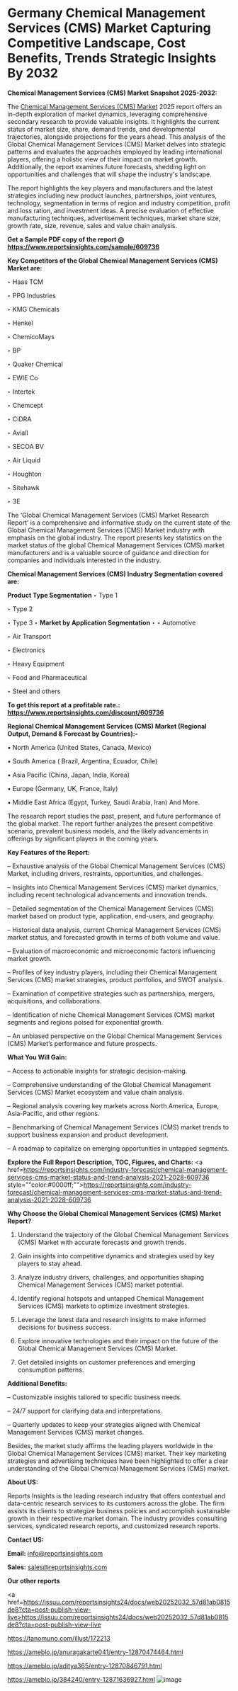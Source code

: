 # Germany Chemical Management Services (CMS) Market Capturing Competitive Landscape, Cost Benefits, Trends Strategic Insights By 2032

<strong>Chemical Management Services (CMS) Market Snapshot 2025-2032:</strong>

The <a href=https://www.reportsinsights.com/sample/609736>Chemical Management Services (CMS) Market</a> 2025 report offers an in-depth exploration of market dynamics, leveraging comprehensive secondary research to provide valuable insights. It highlights the current status of market size, share, demand trends, and developmental trajectories, alongside projections for the years ahead. This analysis of the Global Chemical Management Services (CMS) Market delves into strategic patterns and evaluates the approaches employed by leading international players, offering a holistic view of their impact on market growth. Additionally, the report examines future forecasts, shedding light on opportunities and challenges that will shape the industry's landscape.

The report highlights the key players and manufacturers and the latest strategies including new product launches, partnerships, joint ventures, technology, segmentation in terms of region and industry competition, profit and loss ration, and investment ideas. A precise evaluation of effective manufacturing techniques, advertisement techniques, market share size, growth rate, size, revenue, sales and value chain analysis.

<strong>Get a Sample PDF copy of the report @ <a href=https://www.reportsinsights.com/sample/609736 style=color:#0000ff;>https://www.reportsinsights.com/sample/609736</a></strong>

<strong>Key Competitors of the Global Chemical Management Services (CMS) Market are:</strong>

‣ Haas TCM

‣ PPG Industries

‣ KMG Chemicals

‣ Henkel

‣ ChemicoMays

‣ BP

‣ Quaker Chemical

‣ EWIE Co

‣ Intertek

‣ Chemcept

‣ CiDRA

‣ Aviall

‣ SECOA BV

‣ Air Liquid

‣ Houghton

‣ Sitehawk

‣ 3E

The ‘Global Chemical Management Services (CMS) Market Research Report’ is a comprehensive and informative study on the current state of the Global Chemical Management Services (CMS) Market industry with emphasis on the global industry. The report presents key statistics on the market status of the global Chemical Management Services (CMS) market manufacturers and is a valuable source of guidance and direction for companies and individuals interested in the industry.

<strong>Chemical Management Services (CMS) Industry Segmentation covered are:</strong>

<strong>Product Type Segmentation</strong>
‣
Type 1

‣ Type 2

‣ Type 3
‣ 
<strong>Market by Application Segmentation</strong>
‣
‣  Automotive

‣ Air Transport

‣ Electronics

‣ Heavy Equipment

‣ Food and Pharmaceutical

‣ Steel and others

<strong>To get this report at a profitable rate.: <a href=https://www.reportsinsights.com/discount/609736 style=color:#0000ff;>https://www.reportsinsights.com/discount/609736</a></strong>

<strong>Regional Chemical Management Services (CMS) Market (Regional Output, Demand &amp; Forecast by Countries):-</strong>

• North America (United States, Canada, Mexico)

• South America ( Brazil, Argentina, Ecuador, Chile)

• Asia Pacific (China, Japan, India, Korea)

• Europe (Germany, UK, France, Italy)

• Middle East Africa (Egypt, Turkey, Saudi Arabia, Iran) And More.

The research report studies the past, present, and future performance of the global market. The report further analyzes the present competitive scenario, prevalent business models, and the likely advancements in offerings by significant players in the coming years.

<strong>Key Features of the Report:</strong>

– Exhaustive analysis of the Global Chemical Management Services (CMS) Market, including drivers, restraints, opportunities, and challenges.

– Insights into Chemical Management Services (CMS) market dynamics, including recent technological advancements and innovation trends.

– Detailed segmentation of the Chemical Management Services (CMS) market based on product type, application, end-users, and geography.

– Historical data analysis, current Chemical Management Services (CMS) market status, and forecasted growth in terms of both volume and value.

– Evaluation of macroeconomic and microeconomic factors influencing market growth.

– Profiles of key industry players, including their Chemical Management Services (CMS) market strategies, product portfolios, and SWOT analysis.

– Examination of competitive strategies such as partnerships, mergers, acquisitions, and collaborations.

– Identification of niche Chemical Management Services (CMS) market segments and regions poised for exponential growth.

– An unbiased perspective on the Global Chemical Management Services (CMS) Market’s performance and future prospects.

<strong>What You Will Gain:</strong>

– Access to actionable insights for strategic decision-making.

– Comprehensive understanding of the Global Chemical Management Services (CMS) Market ecosystem and value chain analysis.

– Regional analysis covering key markets across North America, Europe, Asia-Pacific, and other regions.

– Benchmarking of Chemical Management Services (CMS) market trends to support business expansion and product development.

– A roadmap to capitalize on emerging opportunities in untapped segments.

<strong>Explore the Full Report Description, TOC, Figures, and Charts:</strong>
<a href=https://reportsinsights.com/industry-forecast/chemical-management-services-cms-market-status-and-trend-analysis-2021-2028-609736 style=""color:#0000ff;"">https://reportsinsights.com/industry-forecast/chemical-management-services-cms-market-status-and-trend-analysis-2021-2028-609736</a>

<strong>Why Choose the Global Chemical Management Services (CMS) Market Report?</strong>

1. Understand the trajectory of the Global Chemical Management Services (CMS) Market with accurate forecasts and growth trends.

2. Gain insights into competitive dynamics and strategies used by key players to stay ahead.

3. Analyze industry drivers, challenges, and opportunities shaping Chemical Management Services (CMS) market potential.

4. Identify regional hotspots and untapped Chemical Management Services (CMS) markets to optimize investment strategies.

5. Leverage the latest data and research insights to make informed decisions for business success.

6. Explore innovative technologies and their impact on the future of the Global Chemical Management Services (CMS) Market.

7. Get detailed insights on customer preferences and emerging consumption patterns.

<strong>Additional Benefits:</strong>

– Customizable insights tailored to specific business needs.

– 24/7 support for clarifying data and interpretations.

– Quarterly updates to keep your strategies aligned with Chemical Management Services (CMS) market changes.

Besides, the market study affirms the leading players worldwide in the Global Chemical Management Services (CMS) market. Their key marketing strategies and advertising techniques have been highlighted to offer a clear understanding of the Global Chemical Management Services (CMS) market.

<strong><strong>About US</strong>:</strong>

Reports Insights is the leading research industry that offers contextual and data-centric research services to its customers across the globe. The firm assists its clients to strategize business policies and accomplish sustainable growth in their respective market domain. The industry provides consulting services, syndicated research reports, and customized research reports.

<strong>Contact US:</strong>

<p class=><b>Email:</b> <a href=mailto:info@reportsinsights.com>info@reportsinsights.com</a></p>
<p class=><b>Sales:</b> <a href=mailto:sales@reportsinsights.com>sales@reportsinsights.com</a></p>

<strong>Our other reports</strong>

<a href=https://issuu.com/reportsinsights24/docs/web20252032_57d81ab0815de8?cta=post-publish-view-live>https://issuu.com/reportsinsights24/docs/web20252032_57d81ab0815de8?cta=post-publish-view-live</a>

<a href=https://tanomuno.com/illust/172213>https://tanomuno.com/illust/172213</a>

<a href=https://ameblo.jp/anuragakarte041/entry-12870474464.html>https://ameblo.jp/anuragakarte041/entry-12870474464.html</a>

<a href=https://ameblo.jp/aditya365/entry-12870846791.html>https://ameblo.jp/aditya365/entry-12870846791.html</a>

<a href=https://ameblo.jp/384240/entry-12871636927.html>https://ameblo.jp/384240/entry-12871636927.html</a>
![image](https://github.com/user-attachments/assets/528b5a02-46d3-4a22-8cbf-dd9949d43443)
